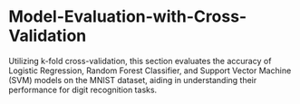 # Model-Evaluation-with-Cross-Validation
Utilizing k-fold cross-validation, this section evaluates the accuracy of Logistic Regression, Random Forest Classifier, and Support Vector Machine (SVM) models on the MNIST dataset, aiding in understanding their performance for digit recognition tasks.
